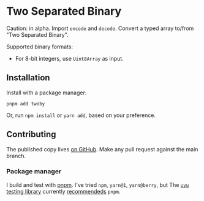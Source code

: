 # Two Separated Binary

Caution: in alpha. Import `encode` and `decode`. Convert a typed array to/from "Two Separated Binary".

Supported binary formats:

- For 8-bit integers, use `Uint8Array` as input.

## Installation

Install with a package manager:

```
pnpm add twoby
```

Or, run `npm install` or `yarn add`, based on your preference.


## Contributing

The published copy lives [on GitHub][gh_twoby]. Make any pull request against the main branch.

### Package manager

I build and test with [pnpm][pnpm]. I've tried `npm`, `yarn@1`, `yarn@berry`, but The [`uvu` testing library][npm_uvu] currently [recommendeds][uvu_use_pnpm] `pnpm`.

[gh_twoby]: https://github.com/twoby/twoby
[uvu_use_pnpm]: https://github.com/lukeed/uvu/issues/144#issuecomment-939316208
[npm_uvu]: https://www.npmjs.com/package/uvu
[pnpm]: https://pnpm.io
